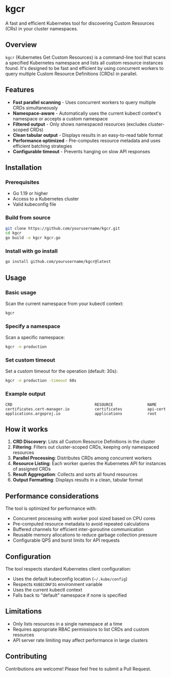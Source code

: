 # kgcr

A fast and efficient Kubernetes tool for discovering Custom Resources (CRs) in your cluster namespaces.

## Overview

`kgcr` (Kubernetes Get Custom Resources) is a command-line tool that scans a specified Kubernetes namespace and lists all custom resource instances found. It's designed to be fast and efficient by using concurrent workers to query multiple Custom Resource Definitions (CRDs) in parallel.

## Features

- **Fast parallel scanning** - Uses concurrent workers to query multiple CRDs simultaneously
- **Namespace-aware** - Automatically uses the current kubectl context's namespace or accepts a custom namespace
- **Filtered output** - Only shows namespaced resources (excludes cluster-scoped CRDs)
- **Clean tabular output** - Displays results in an easy-to-read table format
- **Performance optimized** - Pre-computes resource metadata and uses efficient batching strategies
- **Configurable timeout** - Prevents hanging on slow API responses

## Installation

### Prerequisites

- Go 1.19 or higher
- Access to a Kubernetes cluster
- Valid kubeconfig file

### Build from source

```bash
git clone https://github.com/yourusername/kgcr.git
cd kgcr
go build -o kgcr kgcr.go
```

### Install with go install

```bash
go install github.com/yourusername/kgcr@latest
```

## Usage

### Basic usage

Scan the current namespace from your kubectl context:

```bash
kgcr
```

### Specify a namespace

Scan a specific namespace:

```bash
kgcr -n production
```

### Set custom timeout

Set a custom timeout for the operation (default: 30s):

```bash
kgcr -n production -timeout 60s
```

### Example output

```
CRD                                    RESOURCE               NAME
certificates.cert-manager.io           certificates           api-cert
applications.argoproj.io	           applications	          root
```

## How it works

1. **CRD Discovery**: Lists all Custom Resource Definitions in the cluster
2. **Filtering**: Filters out cluster-scoped CRDs, keeping only namespaced resources
3. **Parallel Processing**: Distributes CRDs among concurrent workers
4. **Resource Listing**: Each worker queries the Kubernetes API for instances of assigned CRDs
5. **Result Aggregation**: Collects and sorts all found resources
6. **Output Formatting**: Displays results in a clean, tabular format

## Performance considerations

The tool is optimized for performance with:

- Concurrent processing with worker pool sized based on CPU cores
- Pre-computed resource metadata to avoid repeated calculations
- Buffered channels for efficient inter-goroutine communication
- Reusable memory allocations to reduce garbage collection pressure
- Configurable QPS and burst limits for API requests

## Configuration

The tool respects standard Kubernetes client configuration:

- Uses the default kubeconfig location (`~/.kube/config`)
- Respects `KUBECONFIG` environment variable
- Uses the current kubectl context
- Falls back to "default" namespace if none is specified

## Limitations

- Only lists resources in a single namespace at a time
- Requires appropriate RBAC permissions to list CRDs and custom resources
- API server rate limiting may affect performance in large clusters

## Contributing

Contributions are welcome! Please feel free to submit a Pull Request.